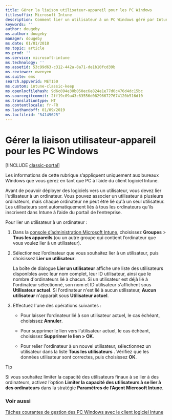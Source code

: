 ```yaml
---
title: Gérer la liaison utilisateur-appareil pour les PC Windows
titlesuffix: Microsoft Intune
description: Comment lier un utilisateur à un PC Windows géré par Intune.
keywords: ''
author: dougeby
ms.author: dougeby
manager: dougeby
ms.date: 01/01/2018
ms.topic: article
ms.prod: ''
ms.service: microsoft-intune
ms.technology: ''
ms.assetid: 53c99d63-c312-442a-8a71-de1b10fcd39b
ms.reviewer: owenyen
ms.suite: ems
search.appverid: MET150
ms.custom: intune-classic-keep
ms.openlocfilehash: 9d6c894e30b050ec6e824e1e77d0c476d4dc15bc
ms.sourcegitcommit: 2ff19c09a43c63556d082966727674120b516d10
ms.translationtype: HT
ms.contentlocale: fr-FR
ms.lasthandoff: 01/09/2019
ms.locfileid: "54149625"
---
```

# <a name="manage-user-device-linking-for-windows-pcs"></a>Gérer la liaison utilisateur-appareil pour les PC Windows

[!INCLUDE [classic-portal](includes/classic-portal.md)]

Les informations de cette rubrique s’appliquent uniquement aux bureaux Windows que vous gérez en tant que PC à l’aide du client logiciel Intune. 

Avant de pouvoir déployer des logiciels vers un utilisateur, vous devez lier l'utilisateur à un ordinateur. Vous pouvez associer un utilisateur à plusieurs ordinateurs, mais chaque ordinateur ne peut être lié qu'à un seul utilisateur. Les utilisateurs sont automatiquement liés à tous les ordinateurs qu’ils inscrivent dans Intune à l’aide du portail de l’entreprise.

Pour lier un utilisateur à un ordinateur :

1. Dans la [console d’administration Microsoft Intune](https://manage.microsoft.com/), choisissez **Groupes** &gt; **Tous les appareils** (ou un autre groupe qui contient l’ordinateur que vous voulez lier à un utilisateur).

2. Sélectionnez l’ordinateur que vous souhaitez lier à un utilisateur, puis choisissez **Lier un utilisateur**.

   La boîte de dialogue **Lier un utilisateur** affiche une liste des utilisateurs disponibles avec leur nom complet, leur ID utilisateur, ainsi que le nombre d'ordinateurs lié à chacun. Si un utilisateur est déjà lié à l'ordinateur sélectionné, son nom et ID utilisateur s'affichent sous **Utilisateur actuel**. Si l'ordinateur n'est lié à aucun utilisateur, **Aucun utilisateur** n'apparaît sous **Utilisateur actuel**.

3. Effectuez l'une des opérations suivantes :

   - Pour laisser l’ordinateur lié à son utilisateur actuel, le cas échéant, choisissez **Annuler**.

   - Pour supprimer le lien vers l’utilisateur actuel, le cas échéant, choisissez <strong>Supprimer le lien **&gt;** OK</strong>.

   - Pour relier l'ordinateur à un nouvel utilisateur, sélectionnez un utilisateur dans la liste **Tous les utilisateurs** . Vérifiez que les données utilisateur sont correctes, puis choisissez **OK**.

> [!TIP]
> Si vous souhaitez limiter la capacité des utilisateurs finaux à se lier à des ordinateurs, activez l’option **Limiter la capacité des utilisateurs à se lier à des ordinateurs** dans la stratégie **Paramètres de l’Agent Microsoft Intune**.

### <a name="see-also"></a>Voir aussi

[Tâches courantes de gestion des PC Windows avec le client logiciel Intune](common-windows-pc-management-tasks-with-the-microsoft-intune-computer-client.md)
